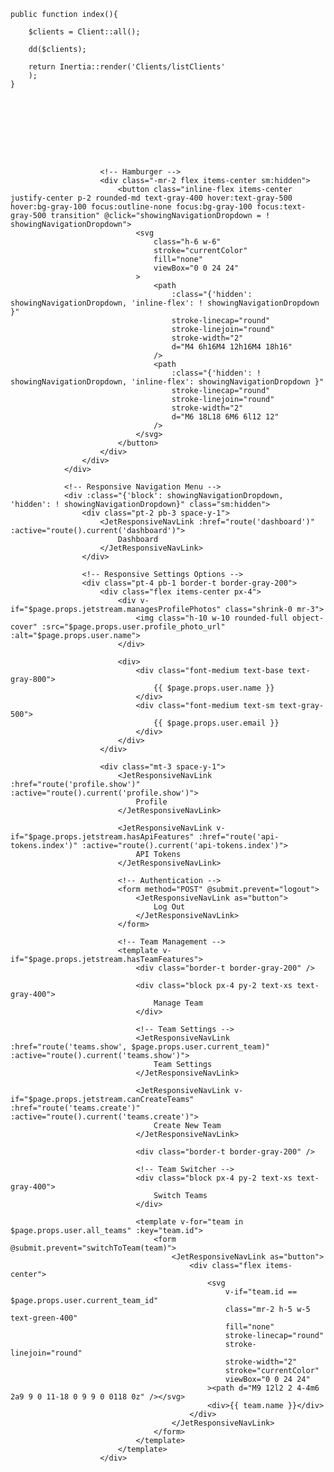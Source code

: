     public function index(){

        $clients = Client::all();

        dd($clients);

        return Inertia::render('Clients/listClients'
        );
    }









                        <!-- Hamburger -->
                        <div class="-mr-2 flex items-center sm:hidden">
                            <button class="inline-flex items-center justify-center p-2 rounded-md text-gray-400 hover:text-gray-500 hover:bg-gray-100 focus:outline-none focus:bg-gray-100 focus:text-gray-500 transition" @click="showingNavigationDropdown = ! showingNavigationDropdown">
                                <svg
                                    class="h-6 w-6"
                                    stroke="currentColor"
                                    fill="none"
                                    viewBox="0 0 24 24"
                                >
                                    <path
                                        :class="{'hidden': showingNavigationDropdown, 'inline-flex': ! showingNavigationDropdown }"
                                        stroke-linecap="round"
                                        stroke-linejoin="round"
                                        stroke-width="2"
                                        d="M4 6h16M4 12h16M4 18h16"
                                    />
                                    <path
                                        :class="{'hidden': ! showingNavigationDropdown, 'inline-flex': showingNavigationDropdown }"
                                        stroke-linecap="round"
                                        stroke-linejoin="round"
                                        stroke-width="2"
                                        d="M6 18L18 6M6 6l12 12"
                                    />
                                </svg>
                            </button>
                        </div>
                    </div>
                </div>

                <!-- Responsive Navigation Menu -->
                <div :class="{'block': showingNavigationDropdown, 'hidden': ! showingNavigationDropdown}" class="sm:hidden">
                    <div class="pt-2 pb-3 space-y-1">
                        <JetResponsiveNavLink :href="route('dashboard')" :active="route().current('dashboard')">
                            Dashboard
                        </JetResponsiveNavLink>
                    </div>

                    <!-- Responsive Settings Options -->
                    <div class="pt-4 pb-1 border-t border-gray-200">
                        <div class="flex items-center px-4">
                            <div v-if="$page.props.jetstream.managesProfilePhotos" class="shrink-0 mr-3">
                                <img class="h-10 w-10 rounded-full object-cover" :src="$page.props.user.profile_photo_url" :alt="$page.props.user.name">
                            </div>

                            <div>
                                <div class="font-medium text-base text-gray-800">
                                    {{ $page.props.user.name }}
                                </div>
                                <div class="font-medium text-sm text-gray-500">
                                    {{ $page.props.user.email }}
                                </div>
                            </div>
                        </div>

                        <div class="mt-3 space-y-1">
                            <JetResponsiveNavLink :href="route('profile.show')" :active="route().current('profile.show')">
                                Profile
                            </JetResponsiveNavLink>

                            <JetResponsiveNavLink v-if="$page.props.jetstream.hasApiFeatures" :href="route('api-tokens.index')" :active="route().current('api-tokens.index')">
                                API Tokens
                            </JetResponsiveNavLink>

                            <!-- Authentication -->
                            <form method="POST" @submit.prevent="logout">
                                <JetResponsiveNavLink as="button">
                                    Log Out
                                </JetResponsiveNavLink>
                            </form>

                            <!-- Team Management -->
                            <template v-if="$page.props.jetstream.hasTeamFeatures">
                                <div class="border-t border-gray-200" />

                                <div class="block px-4 py-2 text-xs text-gray-400">
                                    Manage Team
                                </div>

                                <!-- Team Settings -->
                                <JetResponsiveNavLink :href="route('teams.show', $page.props.user.current_team)" :active="route().current('teams.show')">
                                    Team Settings
                                </JetResponsiveNavLink>

                                <JetResponsiveNavLink v-if="$page.props.jetstream.canCreateTeams" :href="route('teams.create')" :active="route().current('teams.create')">
                                    Create New Team
                                </JetResponsiveNavLink>

                                <div class="border-t border-gray-200" />

                                <!-- Team Switcher -->
                                <div class="block px-4 py-2 text-xs text-gray-400">
                                    Switch Teams
                                </div>

                                <template v-for="team in $page.props.user.all_teams" :key="team.id">
                                    <form @submit.prevent="switchToTeam(team)">
                                        <JetResponsiveNavLink as="button">
                                            <div class="flex items-center">
                                                <svg
                                                    v-if="team.id == $page.props.user.current_team_id"
                                                    class="mr-2 h-5 w-5 text-green-400"
                                                    fill="none"
                                                    stroke-linecap="round"
                                                    stroke-linejoin="round"
                                                    stroke-width="2"
                                                    stroke="currentColor"
                                                    viewBox="0 0 24 24"
                                                ><path d="M9 12l2 2 4-4m6 2a9 9 0 11-18 0 9 9 0 0118 0z" /></svg>
                                                <div>{{ team.name }}</div>
                                            </div>
                                        </JetResponsiveNavLink>
                                    </form>
                                </template>
                            </template>
                        </div>
